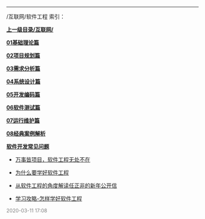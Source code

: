 
----

/互联网/软件工程 索引：


**[上一级目录/互联网/](/互联网/)**

**[01基础理论篇](/互联网/软件工程/01基础理论篇/)**

**[02项目规划篇](/互联网/软件工程/02项目规划篇/)**

**[03需求分析篇](/互联网/软件工程/03需求分析篇/)**

**[04系统设计篇](/互联网/软件工程/04系统设计篇/)**

**[05开发编码篇](/互联网/软件工程/05开发编码篇/)**

**[06软件测试篇](/互联网/软件工程/06软件测试篇/)**

**[07运行维护篇](/互联网/软件工程/07运行维护篇/)**

**[08经典案例解析](/互联网/软件工程/08经典案例解析/)**

**[软件开发常见问题](/互联网/软件工程/软件开发常见问题/)**

- [万事皆项目，软件工程无处不在](/互联网/软件工程/万事皆项目，软件工程无处不在)

- [为什么要学好软件工程](/互联网/软件工程/为什么要学好软件工程)

- [从软件工程的角度解读任正非的新年公开信](/互联网/软件工程/从软件工程的角度解读任正非的新年公开信)

- [学习攻略-怎样学好软件工程](/互联网/软件工程/学习攻略-怎样学好软件工程)


<font size=2 color='grey'> 2020-03-11 17:08 </font>